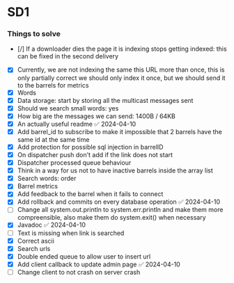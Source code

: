 # SD1

### Things to solve
 - [/] If a downloader dies the page it is indexing stops getting indexed: this can be fixed in the second delivery
 - [x] Currently, we are not indexing the same this URL more than once, this is only partially correct we should only index it once,
 but we should send it to the barrels for metrics
 - [x] Words
 - [x] Data storage: start by storing all the multicast messages sent
 - [x] Should we search small words: yes
 - [x] How big are the messages we can send: 1400B / 64KB
 - [x] An actually useful readme ✅ 2024-04-10
 - [x] Add barrel_id to subscribe to make it impossible that 2 barrels have the same id at the same time
 - [x] Add protection for possible sql injection in barrelID
 - [x] On dispatcher push don't add if the link does not start
 - [x] Dispatcher processed queue behaviour
 - [x] Think in a way for us not to have inactive barrels inside the array list
 - [x] Search words: order
 - [x] Barrel metrics
 - [x] Add feedback to the barrel when it fails to connect
 - [x] Add rollback and commits on every database operation ✅ 2024-04-10
 - [ ] Change all system.out.println to system.err.println and make them more compreensible, also make them do system.exit() when necessary
 - [x] Javadoc ✅ 2024-04-10
 - [ ] Text is missing when link is searched
 - [x] Correct ascii
 - [x] Search urls
 - [x] Double ended queue to allow user to insert url
 - [x] Add client callback to update admin page ✅ 2024-04-10
 - [ ] Change client to not crash on server crash